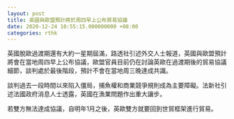 ```yaml
---
layout: post
title: 英國與歐盟預計將於周四早上公布貿易協議
date: 2020-12-24 10:55:15.000000000 +08:00
categories: rthk
---
```


英國脫歐過渡期還有大約一星期屆滿，路透社引述外交人士報道，英國與歐盟預計將會在當地周四早上公布協議，歐盟官員目前仍在討論英歐在過渡期後的貿易協議細節，談判處於最後階段，預計不會在當地周三晚達成共識。

談判過去一段時間以來陷入僵局，捕魚權和商業競爭規則成為主要障礙。法新社引述法國政府消息人士透露，英國在漁業問題作出重大讓步。

若雙方無法達成協議，自明年1月之後，英歐雙方就要回到世貿框架進行貿易。
